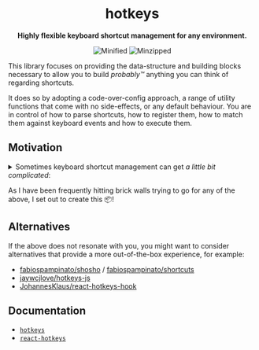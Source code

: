 <div align="center">

<h1>hotkeys</h1>

**Highly flexible keyboard shortcut management for any environment.**

![Minified](https://img.shields.io/badge/Minified-4.52_KB-blue)
![Minzipped](https://img.shields.io/badge/Minzipped-1.66_KB-blue)

</div>

This library focuses on providing the data-structure and building blocks necessary to allow you to build _probably™_ anything you can think of regarding shortcuts.

It does so by adopting a code-over-config approach, a range of utility functions that come with no side-effects, or any default behaviour. You are in control of how to parse shortcuts, how to register them, how to match them against keyboard events and how to execute them.

## Motivation

<details>
<summary>
    Sometimes keyboard shortcut management can get <em>a little bit complicated</em>:
</summary>

- Custom shortcut parsing
    - The provided ones may not correctly detect certain keys
    - You would like to use an alternative syntax such as VIM-style shortcuts (`<c-w><left>`)
    - Custom aliases
- Custom event handling
    - You would like to ship shortcuts in non-browser environments such as [react-ink](https://github.com/vadimdemedes/ink), or [terminals](https://github.com/dd-pardal/tty-events)
    - You would like to programmatically trigger shortcuts
    - High control over browser event handling
        - Binding to `document`, a focusable element, React refs, React callbacks, third-party libraries, …
        - Listening to `'keydown'`, `'keyup'`, `'keypress'`, `'input'`, `'beforeinput'`, with or without `{ capture: true }`, …
- Telemetry
    - Tracking shortcut usage
    - Tracking *attempted* shortcut usage (shortcuts that have been tried, but not yet implemented)
- Resolving shortcut conflicts
    - Throwing Exceptions
    - Or using different strategies such as priorities, scopes, layers
- Building a UI around shortcuts
    - Retrieving a list of currently active shortcuts, along with titles, descriptions and SVG icons, to be fed into something like [cmdk](https://github.com/pacocoursey/cmdk) or [kbar](https://github.com/timc1/kbar)
    - Displaying shortcuts using symbols such as `⌘K`
    - Displaying a UI for incomplete shortcut sequences (eg. like [which-key](https://github.com/folke/which-key.nvim))
- Recording and replaying keypresses
    - Filtering out certain keypresses
- Error handling
    - Attaching additional meta-information such as the shortcut
- Sequence management
    - Emulating VSCode's behaviour (Infinite timeouts, warning message for invalid sequences)
    - Emulating VIM's behaviour (`timeoutlen`, `nowait`, canceling partial sequences with `esc`)
- Grouping shortcuts together using scopes, enabling/disabling scopes, etc.
- Disabling specific shortcuts under certain conditions
- Different keybindings enabled only for MacOS/Windows
- Support for sticky keys for accessibility reasons
- Pausing and resuming event listeners
- Skipping between `CompositionStart` & `CompositionEnd` events
- Support user-provided `{ 'ctrl+a': 'CommandName' }` configs similar to VSCode or Zed
- Emulating Emacs' or VIM's concept of (sub)modes (eg. [Hydra.nvim](https://github.com/anuvyklack/hydra.nvim))
</details>

As I have been frequently hitting brick walls trying to go for any of the above, I set out to create this 📦!

## Alternatives

If the above does not resonate with you, you might want to consider alternatives that provide a more out-of-the-box experience, for example:

- [fabiospampinato/shosho](https://github.com/fabiospampinato/shosho) / [fabiospampinato/shortcuts](https://github.com/fabiospampinato/shortcuts)
- [jaywcjlove/hotkeys-js](https://github.com/jaywcjlove/hotkeys-js)
- [JohannesKlaus/react-hotkeys-hook](https://github.com/JohannesKlauss/react-hotkeys-hook)

## Documentation

- [`hotkeys`](./packages/hotkeys/README.md#overview)
- [`react-hotkeys`](./packages/react-hotkeys/README.md)
